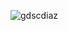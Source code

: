 ![gdscdiaz](https://user-images.githubusercontent.com/65151166/135720855-e4008afb-7059-4c0f-a045-92c8cedf4bb3.jpg)
